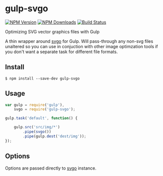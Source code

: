 # gulp-svgo

[![NPM Version](https://img.shields.io/npm/v/gulp-svgo.svg?style=flat-square)](http://npmjs.com/package/gulp-svgo) [![NPM Downloads](https://img.shields.io/npm/dm/gulp-svgo.svg?style=flat-square&colorB=007ec6)](http://npmjs.com/package/gulp-svgo) [![Build Status](https://img.shields.io/travis/corneliusio/gulp-svgo/master.svg?style=flat-square)](https://travis-ci.org/corneliusio/gulp-svgo)

Optimizing SVG vector graphics files with Gulp

A thin wrapper around [svgo](https://www.npmjs.com/package/svgo) for Gulp. Will pass-through any non-svg files unaltered so you can use in conjuction with other image optimzation tools if you don't want a separate task for different file formats.

## Install

```
$ npm install --save-dev gulp-svgo
```


## Usage

```js
var gulp = require('gulp'),
    svgo = require('gulp-svgo');

gulp.task('default', function() {

    gulp.src('src/img/*')
        .pipe(svgo())
        .pipe(gulp.dest('dest/img'));
});
```


## Options

Options are passed directly to [svgo](https://www.npmjs.com/package/svgo) instance.
